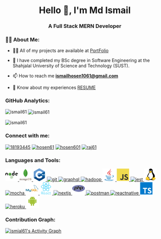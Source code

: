 <h1 align="center">Hello 👋, I'm Md Ismail</h1>
<h3 align="center">A Full Stack MERN Developer</h3>

<h3 align="left">👨‍💻 About Me:</h3>

- 👨‍💻 All of my projects are available at [PortFolio](https://t.ly/Q9De)
- 🤝 I have completed my BSc degree in Software Engineering at the Shahjalal University of Science and Technology (SUST).

- 📫 How to reach me **ismailhosen1061@gmail.com**

- 📄 Know about my experiences [RESUME](https://t.ly/5GUTq)

<h3 align="left">GitHub Analytics:</h3>
<p><img align="left" src="https://github-readme-stats.vercel.app/api/top-langs?username=ismail61&show_icons=true&locale=en&theme=radical" alt="ismail61" /></p>
<p>&nbsp;<img align="center" src="https://github-readme-stats.vercel.app/api?username=ismail61&show_icons=true&locale=en&theme=radical" alt="ismail61" /></p>


<p><img align="center" src="https://github-readme-streak-stats.herokuapp.com/?user=ismail61&theme=radical" alt="ismail61" /></p>

<h3 align="left">Connect with me:</h3>
<p align="left">
<a href="https://stackoverflow.com/users/18193445" target="blank"><img align="center" src="https://raw.githubusercontent.com/rahuldkjain/github-profile-readme-generator/master/src/images/icons/Social/stack-overflow.svg" alt="18193445" height="30" width="40" /></a>
<a href="https://fb.com/hosen61" target="blank"><img align="center" src="https://raw.githubusercontent.com/rahuldkjain/github-profile-readme-generator/master/src/images/icons/Social/facebook.svg" alt="hosen61" height="30" width="40" /></a>
<a href="https://www.codechef.com/users/hosen601" target="blank"><img align="center" src="https://cdn.jsdelivr.net/npm/simple-icons@3.1.0/icons/codechef.svg" alt="hosen601" height="30" width="40" /></a>
<a href="https://codeforces.com/profile/raj61" target="blank"><img align="center" src="https://raw.githubusercontent.com/rahuldkjain/github-profile-readme-generator/master/src/images/icons/Social/codeforces.svg" alt="raj61" height="30" width="40" /></a>
</p>

<h3 align="left">Languages and Tools:</h3>
<p align="left"> <a href="https://nodejs.org" target="_blank" rel="noreferrer"> <img src="https://raw.githubusercontent.com/devicons/devicon/master/icons/nodejs/nodejs-original-wordmark.svg" alt="nodejs" width="40" height="40"/> </a> 
  <a href="https://www.mongodb.com/" target="_blank" rel="noreferrer"> <img src="https://raw.githubusercontent.com/devicons/devicon/master/icons/mongodb/mongodb-original-wordmark.svg" alt="mongodb" width="40" height="40"/> </a><a href="https://www.w3schools.com/cpp/" target="_blank" rel="noreferrer"> <img src="https://raw.githubusercontent.com/devicons/devicon/master/icons/cplusplus/cplusplus-original.svg" alt="cplusplus" width="40" height="40"/> </a> <a href="https://git-scm.com/" target="_blank" rel="noreferrer"> <img src="https://www.vectorlogo.zone/logos/git-scm/git-scm-icon.svg" alt="git" width="40" height="40"/> </a> <a href="https://graphql.org" target="_blank" rel="noreferrer"> <img src="https://www.vectorlogo.zone/logos/graphql/graphql-icon.svg" alt="graphql" width="40" height="40"/> </a> <a href="https://hadoop.apache.org/" target="_blank" rel="noreferrer"> <img src="https://www.vectorlogo.zone/logos/apache_hadoop/apache_hadoop-icon.svg" alt="hadoop" width="40" height="40"/> </a> <a href="https://www.java.com" target="_blank" rel="noreferrer"> <img src="https://raw.githubusercontent.com/devicons/devicon/master/icons/java/java-original.svg" alt="java" width="40" height="40"/> </a> <a href="https://developer.mozilla.org/en-US/docs/Web/JavaScript" target="_blank" rel="noreferrer"> <img src="https://raw.githubusercontent.com/devicons/devicon/master/icons/javascript/javascript-original.svg" alt="javascript" width="40" height="40"/> </a> <a href="https://jestjs.io" target="_blank" rel="noreferrer"> <img src="https://www.vectorlogo.zone/logos/jestjsio/jestjsio-icon.svg" alt="jest" width="40" height="40"/> </a> <a href="https://www.linux.org/" target="_blank" rel="noreferrer"> <img src="https://raw.githubusercontent.com/devicons/devicon/master/icons/linux/linux-original.svg" alt="linux" width="40" height="40"/> </a> <a href="https://mochajs.org" target="_blank" rel="noreferrer"> <img src="https://www.vectorlogo.zone/logos/mochajs/mochajs-icon.svg" alt="mocha" width="40" height="40"/> </a>  <a href="https://www.mysql.com/" target="_blank" rel="noreferrer"> <img src="https://raw.githubusercontent.com/devicons/devicon/master/icons/mysql/mysql-original-wordmark.svg" alt="mysql" width="40" height="40"/> </a><a href="https://reactjs.org/" target="_blank" rel="noreferrer"> <img src="https://raw.githubusercontent.com/devicons/devicon/master/icons/react/react-original-wordmark.svg" alt="react" width="40" height="40"/> </a> <a href="https://nextjs.org/" target="_blank" rel="noreferrer"> <img src="https://cdn.worldvectorlogo.com/logos/nextjs-2.svg" alt="nextjs" width="40" height="40"/> </a>  <a href="https://www.php.net" target="_blank" rel="noreferrer"> <img src="https://raw.githubusercontent.com/devicons/devicon/master/icons/php/php-original.svg" alt="php" width="40" height="40"/> </a> <a href="https://postman.com" target="_blank" rel="noreferrer"> <img src="https://www.vectorlogo.zone/logos/getpostman/getpostman-icon.svg" alt="postman" width="40" height="40"/> </a>  <a href="https://reactnative.dev/" target="_blank" rel="noreferrer"> <img src="https://reactnative.dev/img/header_logo.svg" alt="reactnative" width="40" height="40"/> </a> <a href="https://www.typescriptlang.org/" target="_blank" rel="noreferrer"> <img src="https://raw.githubusercontent.com/devicons/devicon/master/icons/typescript/typescript-original.svg" alt="typescript" width="40" height="40"/> </a>
  <a href="https://heroku.com" target="_blank" rel="noreferrer"> <img src="https://www.vectorlogo.zone/logos/heroku/heroku-icon.svg" alt="heroku" width="40" height="40"/> </a> 
<a href="https://developer.android.com" target="_blank" rel="noreferrer"> <img src="https://raw.githubusercontent.com/devicons/devicon/master/icons/android/android-original-wordmark.svg" alt="android" width="40" height="40"/> </a></p>

<h3 align="left">Contribution Graph:</h3>
<a href="https://github.com/ismail61/github-readme-activity-graph"><img alt="ismial61's Activity Graph" src="https://activity-graph.herokuapp.com/graph?username=ismail61&bg_color=0D1117&color=DA4C7C&line=5BCDEC&point=FFFFFF&hide_border=true" /></a>
<!---
<p align="left"> <img src="https://komarev.com/ghpvc/?username=ismail61&label=Profile%20views&color=0e75b6&style=flat" alt="ismail61" /> </p>
-->
